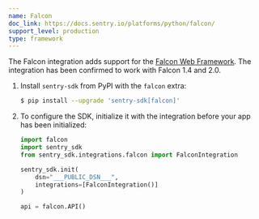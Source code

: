 ```yaml
---
name: Falcon
doc_link: https://docs.sentry.io/platforms/python/falcon/
support_level: production
type: framework
---
```


The Falcon integration adds support for the [Falcon Web Framework](https://falconframework.org/).
The integration has been confirmed to work with Falcon 1.4 and 2.0.

1. Install `sentry-sdk` from PyPI with the `falcon` extra:

   ```bash
   $ pip install --upgrade 'sentry-sdk[falcon]'
   ```

2. To configure the SDK, initialize it with the integration before your app has been initialized:

   ```python
   import falcon
   import sentry_sdk
   from sentry_sdk.integrations.falcon import FalconIntegration

   sentry_sdk.init(
       dsn="___PUBLIC_DSN___",
       integrations=[FalconIntegration()]
   )

   api = falcon.API()
   ```

<!-- TODO-ADD-VERIFICATION-EXAMPLE -->
